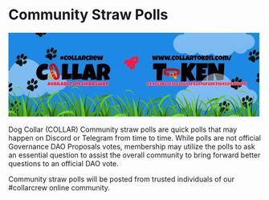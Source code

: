 # Community Straw Polls

![](../../.gitbook/assets/1080x360.jpg)

Dog Collar (COLLAR) Community straw polls are quick polls that may happen on Discord or Telegram from time to time.  While polls are not official Governance DAO Proposals votes, membership may utilize the polls to ask an essential question to assist the overall community to bring forward better questions to an official DAO vote.

Community straw polls will be posted from trusted individuals of our #collarcrew online community.
